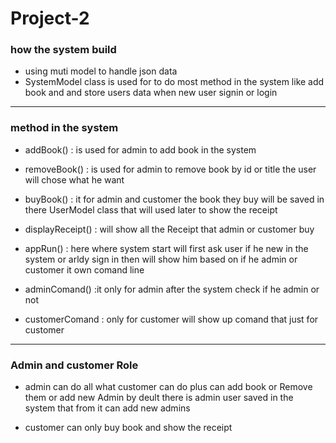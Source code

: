 # Project-2



### how the system build



- using muti model to handle json data
-  SystemModel class is used for to do most method in the system like add book and and store users data when new user signin or login



---

### method in the system 

- addBook() : is used for admin to add book in the system
- removeBook() : is used for admin to remove book by id or title the user will chose what he want
- buyBook() : it for admin and customer the book they buy will be saved in there UserModel class that will used later to show the receipt

-  displayReceipt() : will show all the Receipt that admin or customer buy 

- appRun() : here where system start will first ask user if he new in the system or arldy sign in then will show him based on if he admin or customer it own comand line

- adminComand() :it only for admin after the system check if he admin or not
- customerComand : only for customer will show up comand that just for customer

---

### Admin and customer Role

- admin can do all what customer can do plus can add book or Remove them or add new Admin by deult
there is admin user saved in the system that from it can add new admins

- customer can only buy book and show the receipt




